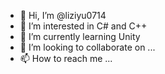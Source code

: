 - 👋 Hi, I’m @liziyu0714
- 👀 I’m interested in C# and C++
- 🌱 I’m currently learning Unity
- 💞️ I’m looking to collaborate on ...
- 📫 How to reach me ...

<!---
liziyu0714/liziyu0714 is a ✨ special ✨ repository because its `README.md` (this file) appears on your GitHub profile.
You can click the Preview link to take a look at your changes.
--->
